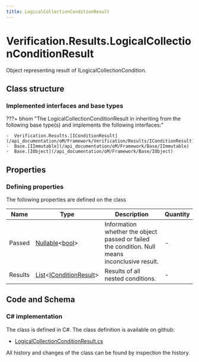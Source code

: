```yaml
---
title: LogicalCollectionConditionResult
---
```


# Verification.Results.LogicalCollectionConditionResult

Object representing result of ILogicalCollectionCondition.

## Class structure

### Implemented interfaces and base types

???+ bhom "The LogicalCollectionConditionResult in inheriting from the following base type(s) and implements the following interfaces:"

    -  Verification.Results.[IConditionResult](/api_documentation/oM/Framework/Verification/Results/IConditionResult)
    -  Base.[IImmutable](/api_documentation/oM/Framework/Base/IImmutable)
    -  Base.[IObject](/api_documentation/oM/Framework/Base/IObject)


## Properties



### Defining properties

The following properties are defined on the class

| Name             | Type             | Description      | Quantity         |
|------------------|------------------|------------------|------------------|
| Passed | [Nullable](https://learn.microsoft.com/en-us/dotnet/api/System.Nullable-1?view=netstandard-2.0)&lt;[bool](https://learn.microsoft.com/en-us/dotnet/api/System.Boolean?view=netstandard-2.0)&gt; | Information whether the object passed or failed the condition. Null means inconclusive result. | - |
| Results | [List](https://learn.microsoft.com/en-us/dotnet/api/System.Collections.Generic.List-1?view=netstandard-2.0)&lt;[IConditionResult](/api_documentation/oM/Framework/Verification/Results/IConditionResult)&gt; | Results of all nested conditions. | - |


## Code and Schema

### C# implementation

The class is defined in C#. The class definition is available on github:

- [LogicalCollectionConditionResult.cs](https://github.com/BHoM/BHoM/blob/develop/Verification_oM/Results/Conditions/LogicalCollectionConditionResult.cs)

All history and changes of the class can be found by inspection the history.
